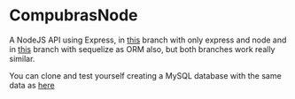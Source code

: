 # CompubrasNode
A NodeJS API using Express, in [this](https://github.com/GabeSerafim/CompubrasNode/tree/before-sequelize) branch with only express and node and in [this](https://github.com/GabeSerafim/CompubrasNode/tree/sequelize) branch with sequelize as ORM also, but both branches work really similar.

You can clone and test yourself creating a MySQL database with the same data as [here](https://github.com/GabeSerafim/CompubrasNode/blob/master/utils/database.js)
